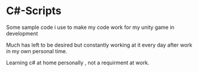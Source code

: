 # C#-Scripts
Some sample code i use to make my code work for my unity game in development

Much has left to be desired but constantly working at it every day after work in my own personal time.

Learning c# at home personally , not a requirment at work.

